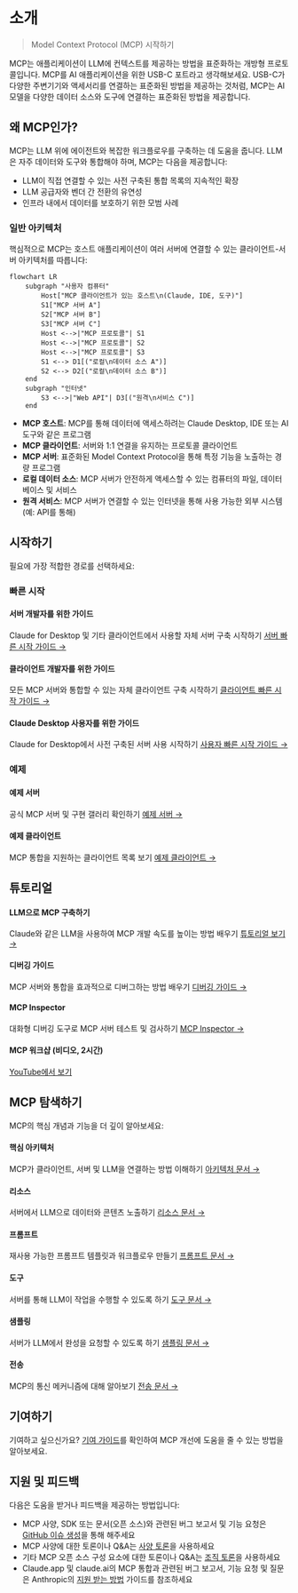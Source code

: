 # 소개

> Model Context Protocol (MCP) 시작하기

MCP는 애플리케이션이 LLM에 컨텍스트를 제공하는 방법을 표준화하는 개방형 프로토콜입니다. MCP를 AI 애플리케이션을 위한 USB-C 포트라고 생각해보세요. USB-C가 다양한 주변기기와 액세서리를 연결하는 표준화된 방법을 제공하는 것처럼, MCP는 AI 모델을 다양한 데이터 소스와 도구에 연결하는 표준화된 방법을 제공합니다.

## 왜 MCP인가?

MCP는 LLM 위에 에이전트와 복잡한 워크플로우를 구축하는 데 도움을 줍니다. LLM은 자주 데이터와 도구와 통합해야 하며, MCP는 다음을 제공합니다:

* LLM이 직접 연결할 수 있는 사전 구축된 통합 목록의 지속적인 확장
* LLM 공급자와 벤더 간 전환의 유연성
* 인프라 내에서 데이터를 보호하기 위한 모범 사례

### 일반 아키텍처

핵심적으로 MCP는 호스트 애플리케이션이 여러 서버에 연결할 수 있는 클라이언트-서버 아키텍처를 따릅니다:

```mermaid
flowchart LR
    subgraph "사용자 컴퓨터"
        Host["MCP 클라이언트가 있는 호스트\n(Claude, IDE, 도구)"]
        S1["MCP 서버 A"]
        S2["MCP 서버 B"]
        S3["MCP 서버 C"]
        Host <-->|"MCP 프로토콜"| S1
        Host <-->|"MCP 프로토콜"| S2
        Host <-->|"MCP 프로토콜"| S3
        S1 <--> D1[("로컬\n데이터 소스 A")]
        S2 <--> D2[("로컬\n데이터 소스 B")]
    end
    subgraph "인터넷"
        S3 <-->|"Web API"| D3[("원격\n서비스 C")]
    end
```

* **MCP 호스트**: MCP를 통해 데이터에 액세스하려는 Claude Desktop, IDE 또는 AI 도구와 같은 프로그램
* **MCP 클라이언트**: 서버와 1:1 연결을 유지하는 프로토콜 클라이언트
* **MCP 서버**: 표준화된 Model Context Protocol을 통해 특정 기능을 노출하는 경량 프로그램
* **로컬 데이터 소스**: MCP 서버가 안전하게 액세스할 수 있는 컴퓨터의 파일, 데이터베이스 및 서비스
* **원격 서비스**: MCP 서버가 연결할 수 있는 인터넷을 통해 사용 가능한 외부 시스템(예: API를 통해)

## 시작하기

필요에 가장 적합한 경로를 선택하세요:

### 빠른 시작

#### 서버 개발자를 위한 가이드
Claude for Desktop 및 기타 클라이언트에서 사용할 자체 서버 구축 시작하기
[서버 빠른 시작 가이드 →](/quickstart/server)

#### 클라이언트 개발자를 위한 가이드
모든 MCP 서버와 통합할 수 있는 자체 클라이언트 구축 시작하기
[클라이언트 빠른 시작 가이드 →](/quickstart/client)

#### Claude Desktop 사용자를 위한 가이드
Claude for Desktop에서 사전 구축된 서버 사용 시작하기
[사용자 빠른 시작 가이드 →](/quickstart/user)

### 예제

#### 예제 서버
공식 MCP 서버 및 구현 갤러리 확인하기
[예제 서버 →](/examples)

#### 예제 클라이언트
MCP 통합을 지원하는 클라이언트 목록 보기
[예제 클라이언트 →](/clients)

## 튜토리얼

#### LLM으로 MCP 구축하기
Claude와 같은 LLM을 사용하여 MCP 개발 속도를 높이는 방법 배우기
[튜토리얼 보기 →](/tutorials/building-mcp-with-llms)

#### 디버깅 가이드
MCP 서버와 통합을 효과적으로 디버그하는 방법 배우기
[디버깅 가이드 →](/docs/tools/debugging)

#### MCP Inspector
대화형 디버깅 도구로 MCP 서버 테스트 및 검사하기
[MCP Inspector →](/docs/tools/inspector)

#### MCP 워크샵 (비디오, 2시간)
[YouTube에서 보기](https://www.youtube.com/watch?v=kQmXtrmQ5Zg)

## MCP 탐색하기

MCP의 핵심 개념과 기능을 더 깊이 알아보세요:

#### 핵심 아키텍처
MCP가 클라이언트, 서버 및 LLM을 연결하는 방법 이해하기
[아키텍처 문서 →](/docs/concepts/architecture)

#### 리소스
서버에서 LLM으로 데이터와 콘텐츠 노출하기
[리소스 문서 →](/docs/concepts/resources)

#### 프롬프트
재사용 가능한 프롬프트 템플릿과 워크플로우 만들기
[프롬프트 문서 →](/docs/concepts/prompts)

#### 도구
서버를 통해 LLM이 작업을 수행할 수 있도록 하기
[도구 문서 →](/docs/concepts/tools)

#### 샘플링
서버가 LLM에서 완성을 요청할 수 있도록 하기
[샘플링 문서 →](/docs/concepts/sampling)

#### 전송
MCP의 통신 메커니즘에 대해 알아보기
[전송 문서 →](/docs/concepts/transports)

## 기여하기

기여하고 싶으신가요? [기여 가이드](/development/contributing)를 확인하여 MCP 개선에 도움을 줄 수 있는 방법을 알아보세요.

## 지원 및 피드백

다음은 도움을 받거나 피드백을 제공하는 방법입니다:

* MCP 사양, SDK 또는 문서(오픈 소스)와 관련된 버그 보고서 및 기능 요청은 [GitHub 이슈 생성](https://github.com/modelcontextprotocol)을 통해 해주세요
* MCP 사양에 대한 토론이나 Q&A는 [사양 토론](https://github.com/modelcontextprotocol/specification/discussions)을 사용하세요
* 기타 MCP 오픈 소스 구성 요소에 대한 토론이나 Q&A는 [조직 토론](https://github.com/orgs/modelcontextprotocol/discussions)을 사용하세요
* Claude.app 및 claude.ai의 MCP 통합과 관련된 버그 보고서, 기능 요청 및 질문은 Anthropic의 [지원 받는 방법](https://support.anthropic.com/en/articles/9015913-how-to-get-support) 가이드를 참조하세요
